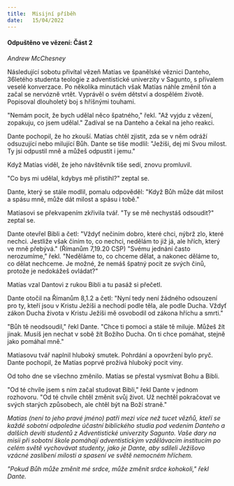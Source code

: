```yaml
---
title:  Misijní příběh
date:   15/04/2022
---
```


#### Odpuštěno ve vězení: Část 2

_Andrew McChesney_

Následující sobotu přivítal vězeň Matías ve španělské věznici Danteho, 36letého studenta teologie z adventistické univerzity v Sagunto, s přívalem veselé konverzace. Po několika minutách však Matías náhle změnil tón a začal se nervózně vrtět. Vyprávěl o svém dětství a dospělém životě. Popisoval dlouholetý boj s hříšnými touhami.

"Nemám pocit, že bych udělal něco špatného," řekl. "Až vyjdu z vězení, zopakuju, co jsem udělal." Zadíval se na Danteho a čekal na jeho reakci.

Dante pochopil, že ho zkouší. Matías chtěl zjistit, zda se v něm odráží odsuzující nebo milující Bůh. Dante se tiše modlil: "Ježíši, dej mi Svou milost. Ty jsi odpustil mně a můžeš odpustit i jemu."

Když Matías viděl, že jeho návštěvník tiše sedí, znovu promluvil.

"Co bys mi udělal, kdybys mě přistihl?" zeptal se.

Dante, který se stále modlil, pomalu odpověděl: "Když Bůh může dát milost a spásu mně, může dát milost a spásu i tobě."

Matíasovi se překvapením zkřivila tvář. "Ty se mě nechystáš odsoudit?" zeptal se.

Dante otevřel Bibli a četl: "Vždyť nečiním dobro, které chci, nýbrž zlo, které nechci. Jestliže však činím to, co nechci, nedělám to již já, ale hřích, který ve mně přebývá." (Římanům 7,19.20 CSP) "Svému jednání často nerozumíme," řekl. "Neděláme to, co chceme dělat, a nakonec děláme to, co dělat nechceme. Je možné, že nemáš špatný pocit ze svých činů, protože je nedokážeš ovládat?"

Matías vzal Dantovi z rukou Bibli a tu pasáž si přečetl.

Dante otočil na Římanům 8,1.2 a četl: "Nyní tedy není žádného odsouzení pro ty, kteří jsou v Kristu Ježíši a nechodí podle těla, ale podle Ducha. Vždyť zákon Ducha života v Kristu Ježíši mě osvobodil od zákona hříchu a smrti."

"Bůh tě neodsoudil," řekl Dante. "Chce ti pomoci a stále tě miluje. Můžeš žít jinak. Musíš jen nechat v sobě žít Božího Ducha. On ti chce pomáhat, stejně jako pomáhal mně."

Matíasovu tvář naplnil hluboký smutek. Pohrdání a opovržení bylo pryč. Dante pochopil, že Matías poprvé prožívá hluboký pocit viny.

Od toho dne se všechno změnilo. Matías se přestal vysmívat Bohu a Bibli.

"Od té chvíle jsem s ním začal studovat Bibli," řekl Dante v jednom rozhovoru. "Od té chvíle chtěl změnit svůj život. Už nechtěl pokračovat ve svých starých způsobech, ale chtěl být na Boží straně."

_Matías (není to jeho pravé jméno) patří mezi více než tucet vězňů, kteří se každé sobotní odpoledne účastní biblického studia pod vedením Danteho a dalších devíti studentů z Adventistické univerzity Sagunto. Vaše dary na misii při sobotní škole pomáhají adventistickým vzdělávacím institucím po celém světě vychovávat studenty, jako je Dante, aby sdíleli Ježíšovo vzácné zaslíbení milosti a spasení ve světě nemocném hříchem._

_"Pokud Bůh může změnit mé srdce, může změnit srdce kohokoli," řekl Dante._
